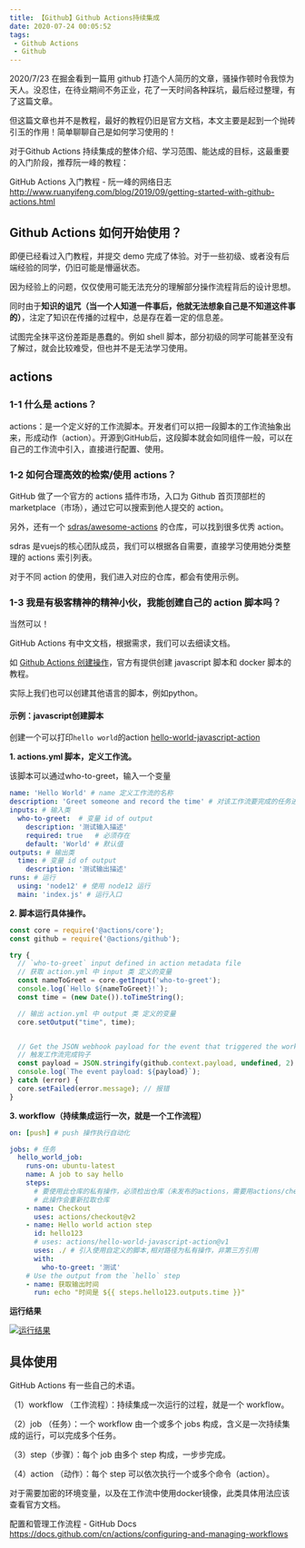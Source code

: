 ```yaml
---
title: 【Github】Github Actions持续集成
date: 2020-07-24 00:05:52
tags:
 - Github Actions
 - Github
---
```


2020/7/23 在掘金看到一篇用 github 打造个人简历的文章，骚操作顿时令我惊为天人。没忍住，在待业期间不务正业，花了一天时间各种踩坑，最后经过整理，有了这篇文章。

但这篇文章也并不是教程，最好的教程仍旧是官方文档，本文主要是起到一个抛砖引玉的作用！简单聊聊自己是如何学习使用的！

对于Github Actions 持续集成的整体介绍、学习范围、能达成的目标，这最重要的入门阶段，推荐阮一峰的教程：

GitHub Actions 入门教程 - 阮一峰的网络日志 http://www.ruanyifeng.com/blog/2019/09/getting-started-with-github-actions.html

## Github Actions 如何开始使用？

即便已经看过入门教程，并提交 demo 完成了体验。对于一些初级、或者没有后端经验的同学，仍旧可能是懵逼状态。

因为经验上的问题，仅仅使用可能无法充分的理解部分操作流程背后的设计思想。

同时由于**知识的诅咒（当一个人知道一件事后，他就无法想象自己是不知道这件事的）**，注定了知识在传播的过程中，总是存在着一定的信息差。

试图完全抹平这份差距是愚蠢的。例如 shell 脚本，部分初级的同学可能甚至没有了解过，就会比较难受，但也并不是无法学习使用。

## actions

### 1-1 什么是 actions？

actions：是一个定义好的工作流脚本。开发者们可以把一段脚本的工作流抽象出来，形成动作（action）。开源到GitHub后，这段脚本就会如同组件一般，可以在自己的工作流中引入，直接进行配置、使用。

### 1-2 如何合理高效的检索/使用 actions？

GitHub 做了一个官方的 actions 插件市场，入口为 Github 首页顶部栏的 marketplace（市场），通过它可以搜索到他人提交的 action。

另外，还有一个 [sdras/awesome-actions](https://github.com/sdras/awesome-actions) 的仓库，可以找到很多优秀 action。

sdras 是vuejs的核心团队成员，我们可以根据各自需要，直接学习使用她分类整理的 actions 索引列表。

对于不同 action 的使用，我们进入对应的仓库，都会有使用示例。

### 1-3 我是有极客精神的精神小伙，我能创建自己的 action 脚本吗？

当然可以！

GitHub Actions 有中文文档，根据需求，我们可以去细读文档。

如 [Github Actions 创建操作](https://docs.github.com/cn/actions/creating-actions)，官方有提供创建 javascript 脚本和 docker 脚本的教程。

实际上我们也可以创建其他语言的脚本，例如python。 

#### 示例：javascript创建脚本

创建一个可以打印`hello world`的action [hello-world-javascript-action](https://github.com/blak-kong/hello-world-javascript-action.git)

**1. actions.yml 脚本，定义工作流。**

该脚本可以通过who-to-greet，输入一个变量

```yml
name: 'Hello World' # name 定义工作流的名称
description: 'Greet someone and record the time' # 对该工作流要完成的任务进行简单的描述.
inputs: # 输入类
  who-to-greet:  # 变量 id of output
    description: '测试输入描述'
    required: true   # 必须存在
    default: 'World' # 默认值
outputs: # 输出类
  time: # 变量 id of output
    description: '测试输出描述'
runs: # 运行
  using: 'node12' # 使用 node12 运行
  main: 'index.js' # 运行入口
```


**2. 脚本运行具体操作。**

```javascript
const core = require('@actions/core');
const github = require('@actions/github');

try {
  // `who-to-greet` input defined in action metadata file
  // 获取 action.yml 中 input 类 定义的变量
  const nameToGreet = core.getInput('who-to-greet');
  console.log(`Hello ${nameToGreet}!`);
  const time = (new Date()).toTimeString();

  // 输出 action.yml 中 output 类 定义的变量
  core.setOutput("time", time);


  // Get the JSON webhook payload for the event that triggered the workflow
  // 触发工作流完成钩子
  const payload = JSON.stringify(github.context.payload, undefined, 2)
  console.log(`The event payload: ${payload}`);
} catch (error) {
  core.setFailed(error.message); // 报错
}
```

**3. workflow（持续集成运行一次，就是一个工作流程）**
```yml
on: [push] # push 操作执行自动化

jobs: # 任务
  hello_world_job:
    runs-on: ubuntu-latest
    name: A job to say hello
    steps:
      # 要使用此仓库的私有操作，必须检出仓库（未发布的actions，需要用actions/checkout）
      # 此操作会重新拉取仓库
    - name: Checkout
      uses: actions/checkout@v2
    - name: Hello world action step
      id: hello123
      # uses: actions/hello-world-javascript-action@v1
      uses: ./ # 引入使用自定义的脚本,相对路径为私有操作，非第三方引用
      with:
        who-to-greet: '测试'
    # Use the output from the `hello` step
    - name: 获取输出时间
      run: echo "时间是 ${{ steps.hello123.outputs.time }}"
```


**运行结果**

[![运行结果](https://s1.ax1x.com/2020/07/24/UvsCAf.png)](https://imgchr.com/i/UvsCAf)

## 具体使用

GitHub Actions 有一些自己的术语。

（1）workflow （工作流程）：持续集成一次运行的过程，就是一个 workflow。

（2）job （任务）：一个 workflow 由一个或多个 jobs 构成，含义是一次持续集成的运行，可以完成多个任务。

（3）step（步骤）：每个 job 由多个 step 构成，一步步完成。

（4）action （动作）：每个 step 可以依次执行一个或多个命令（action）。


对于需要加密的环境变量，以及在工作流中使用docker镜像，此类具体用法应该查看官方文档。

配置和管理工作流程 - GitHub Docs  https://docs.github.com/cn/actions/configuring-and-managing-workflows
